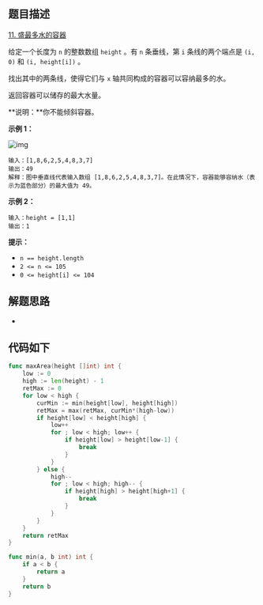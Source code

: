 ## 题目描述

[11. 盛最多水的容器](https://leetcode.cn/problems/container-with-most-water/)

给定一个长度为 `n` 的整数数组 `height` 。有 `n` 条垂线，第 `i` 条线的两个端点是 `(i, 0)` 和 `(i, height[i])` 。

找出其中的两条线，使得它们与 `x` 轴共同构成的容器可以容纳最多的水。

返回容器可以储存的最大水量。

**说明：**你不能倾斜容器。

 

**示例 1：**

![img](https://aliyun-lc-upload.oss-cn-hangzhou.aliyuncs.com/aliyun-lc-upload/uploads/2018/07/25/question_11.jpg)

```
输入：[1,8,6,2,5,4,8,3,7]
输出：49 
解释：图中垂直线代表输入数组 [1,8,6,2,5,4,8,3,7]。在此情况下，容器能够容纳水（表示为蓝色部分）的最大值为 49。
```

**示例 2：**

```
输入：height = [1,1]
输出：1
```

 

**提示：**

- `n == height.length`
- `2 <= n <= 105`
- `0 <= height[i] <= 104`

## 解题思路

- 

## 代码如下
```go
func maxArea(height []int) int {
	low := 0
	high := len(height) - 1
	retMax := 0
	for low < high {
		curMin := min(height[low], height[high])
		retMax = max(retMax, curMin*(high-low))
		if height[low] < height[high] {
			low++
			for ; low < high; low++ {
				if height[low] > height[low-1] {
					break
				}
			}
		} else {
			high--
			for ; low < high; high-- {
				if height[high] > height[high+1] {
					break
				}
			}
		}
	}
	return retMax
}

func min(a, b int) int {
	if a < b {
		return a
	}
	return b
}
```

